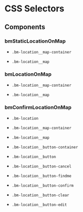 # CSS Selectors


## Components


### bmStaticLocationOnMap

-   `.bm-location__map-container`

-   `.bm-location__map`


### bmLocationOnMap

-   `.bm-location__map-container`

-   `.bm-location__map`


### bmConfirmLocationOnMap

-   `.bm-location`

-   `.bm-location__map-container`

-   `.bm-location__map`

-   `.bm-location__button-container`

-   `.bm-location__button`

-   `.bm-location__button-cancel`

-   `.bm-location__button-findme`

-   `.bm-location__button-confirm`

-   `.bm-location__button-clear`

-   `.bm-location__button-edit`
